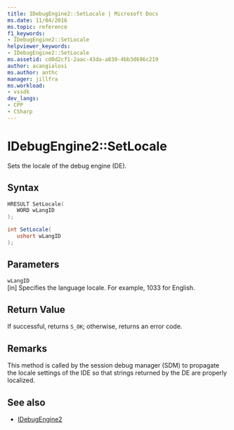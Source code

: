 ```yaml
---
title: IDebugEngine2::SetLocale | Microsoft Docs
ms.date: 11/04/2016
ms.topic: reference
f1_keywords:
- IDebugEngine2::SetLocale
helpviewer_keywords:
- IDebugEngine2::SetLocale
ms.assetid: cd0d2cf1-2aac-43da-a830-4bb3d696c219
author: acangialosi
ms.author: anthc
manager: jillfra
ms.workload:
- vssdk
dev_langs:
- CPP
- CSharp
---
```

# IDebugEngine2::SetLocale
Sets the locale of the debug engine (DE).

## Syntax

```cpp
HRESULT SetLocale( 
   WORD wLangID
);
```

```csharp
int SetLocale( 
   ushort wLangID
);
```

## Parameters
`wLangID`\
[in] Specifies the language locale. For example, 1033 for English.

## Return Value
 If successful, returns `S_OK`; otherwise, returns an error code.

## Remarks
 This method is called by the session debug manager (SDM) to propagate the locale settings of the IDE so that strings returned by the DE are properly localized.

## See also
- [IDebugEngine2](../../../extensibility/debugger/reference/idebugengine2.md)
